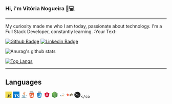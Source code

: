 ### Hi, i'm Vitória Nogueira 🖤💻

_____________________________________________________________________________
My curiosity made me who I am today, passionate about technology. I'm a Full Stack Developer, constantly learning.
:Your Text:

[![Github Badge](https://img.shields.io/badge/-Github-000?style=flat-square&logo=Github&logoColor=white&link=https://github.com/vicknogueira)](https://github.com/vicknogueira/vicknogueira)
[![Linkedin Badge](https://img.shields.io/badge/-LinkedIn-blue?style=flat-square&logo=Linkedin&logoColor=white&link=https://https://www.linkedin.com/in/vitoria-nogueira-vn/)](https://www.linkedin.com/in/fagnerpsantos/)

![Anurag's github stats](https://github-readme-stats.vercel.app/api?username=vicknogueira&show_icons=true&bg_color=30,5271C4,B19FFF,ECA1FE&title_color=000000&text_color=ffffff&icon_color=000000)

[![Top Langs](https://github-readme-stats.vercel.app/api/top-langs/?username=vicknogueira&text_color=000000&title_color=000000)](https://github.com/anuraghazra/github-readme-stats)


_______________________________________________________________________________


## Languages

<code><img height="20" src="https://raw.githubusercontent.com/github/explore/80688e429a7d4ef2fca1e82350fe8e3517d3494d/topics/javascript/javascript.png"></code>
<code><img height="20" src="https://raw.githubusercontent.com/github/explore/80688e429a7d4ef2fca1e82350fe8e3517d3494d/topics/typescript/typescript.png"></code>
<code><img height="20" src="https://raw.githubusercontent.com/github/explore/80688e429a7d4ef2fca1e82350fe8e3517d3494d/topics/java/java.png"></code>
<code><img height="20" src="https://raw.githubusercontent.com/github/explore/80688e429a7d4ef2fca1e82350fe8e3517d3494d/topics/html/html.png"></code>
<code><img height="20" src="https://raw.githubusercontent.com/github/explore/80688e429a7d4ef2fca1e82350fe8e3517d3494d/topics/css/css.png"></code>
<code><img height="20" src="https://raw.githubusercontent.com/github/explore/80688e429a7d4ef2fca1e82350fe8e3517d3494d/topics/angular/angular.png"></code>
<code><img height="20" src="https://raw.githubusercontent.com/github/explore/80688e429a7d4ef2fca1e82350fe8e3517d3494d/topics/nodejs/nodejs.png"></code>
<code><img height="20" src="https://raw.githubusercontent.com/github/explore/80688e429a7d4ef2fca1e82350fe8e3517d3494d/topics/mysql/mysql.png"></code>
<code><img height="20" src="https://raw.githubusercontent.com/github/explore/80688e429a7d4ef2fca1e82350fe8e3517d3494d/topics/git/git.png"></code>
<code><img height="20" src="https://raw.githubusercontent.com/github/explore/80688e429a7d4ef2fca1e82350fe8e3517d3494d/topics/terminal/terminal.png"></co
